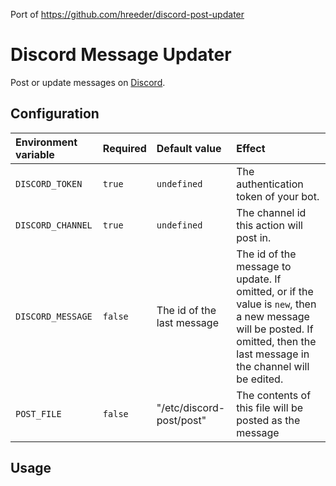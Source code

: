 Port of https://github.com/hreeder/discord-post-updater

# Discord Message Updater

Post or update messages on [Discord](discord.com/). 


## Configuration

| Environment variable | Required | Default value | Effect |
| :-- | :-- | :-- | :-- |
| `DISCORD_TOKEN` | `true`  | `undefined` | The authentication token of your bot. |
| `DISCORD_CHANNEL` | `true` | `undefined` | The channel id this action will post in. |
| `DISCORD_MESSAGE` | `false` | The id of the last message | The id of the message to update. If omitted, or if the value is `new`, then a new message will be posted. If omitted, then the last message in the channel will be edited. |
| `POST_FILE` | `false` | "/etc/discord-post/post" | The contents of this file will be posted as the message |

## Usage
